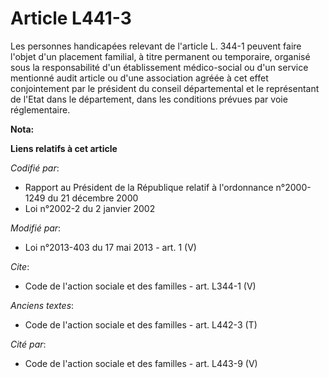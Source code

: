 # Article L441-3

Les personnes handicapées relevant de l'article L. 344-1 peuvent faire l'objet d'un placement familial, à titre permanent ou
temporaire, organisé sous la responsabilité d'un établissement médico-social ou d'un service mentionné audit article ou d'une
association agréée à cet effet conjointement par le président du conseil départemental et le représentant de l'Etat dans le
département, dans les conditions prévues par voie réglementaire.

**Nota:**



**Liens relatifs à cet article**

_Codifié par_:

  - Rapport au Président de la République relatif à l'ordonnance n°2000-1249 du 21 décembre 2000
  - Loi n°2002-2 du 2 janvier 2002

_Modifié par_:

  - Loi n°2013-403 du 17 mai 2013 - art. 1 (V)

_Cite_:

  - Code de l'action sociale et des familles - art. L344-1 (V)

_Anciens textes_:

  - Code de l'action sociale et des familles - art. L442-3 (T)

_Cité par_:

  - Code de l'action sociale et des familles - art. L443-9 (V)
